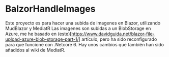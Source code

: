 # BalzorHandleImages

Este proyecto es para hacer una subida de imagenes en Blazor, utilizando MudBlazor y MediatR
Las imagenes son subidas a un BlobStorage en Azure, me he basado en (este)[https://www.davidguida.net/blazor-file-upload-azure-blob-storage-part-1/] artículo, pero ha sido reconfigurado para que funcione con .Netcore 6. Hay unos cambios que también han sido añadidos al wiki de MediatR. 
